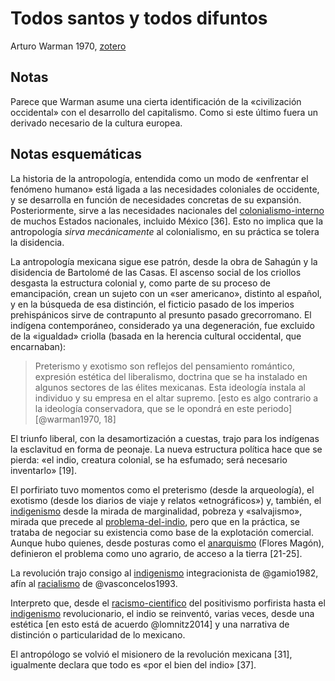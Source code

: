 # Todos santos y todos difuntos

Arturo Warman 1970, [zotero](zotero://select/items/@warman1970)

## Notas

Parece que Warman asume una cierta identificación de la «civilización occidental» con el desarrollo del capitalismo. Como si este último fuera un derivado necesario de la cultura europea.

## Notas esquemáticas

La historia de la antropología, entendida como un modo de «enfrentar el fenómeno humano» está ligada a las necesidades coloniales de occidente, y se desarrolla en función de necesidades concretas de su expansión. Posteriormente, sirve a las necesidades nacionales del [colonialismo-interno](colonialismo-interno.md) de muchos Estados nacionales, incluido México [36]. Esto no implica que la antropología *sirva mecánicamente* al colonialismo, en su práctica se tolera la disidencia.

La antropología mexicana sigue ese patrón, desde la obra de Sahagún y la disidencia de Bartolomé de las Casas. El ascenso social de los criollos desgasta la estructura colonial y, como parte de su proceso de emancipación, crean un sujeto con un «ser americano», distinto al español, y en la búsqueda de esa distinción, el ficticio pasado de los imperios prehispánicos sirve de contrapunto al presunto pasado grecorromano. El indígena contemporáneo, considerado ya una degeneración, fue excluido de la «igualdad» criolla (basada en la herencia cultural occidental, que encarnaban):

 >
 > Preterismo y exotismo son reflejos del pensamiento romántico, expresión estética del liberalismo, doctrina que se ha instalado en algunos sectores de las élites mexicanas. Esta ideología instala al individuo y su empresa en el altar supremo. [esto es algo contrario a la ideología conservadora, que se le opondrá en este periodo] [@warman1970, 18]

El triunfo liberal, con la desamortización a cuestas, trajo para los indígenas la esclavitud en forma de peonaje. La nueva estructura política hace que se pierda: «el indio, creatura colonial, se ha esfumado; será necesario inventarlo» [19].

El porfiriato tuvo momentos como el preterismo (desde la arqueología), el exotismo (desde los diarios de viaje y relatos «etnográficos») y, también, el [indigenismo](indigenismo.md) desde la mirada de marginalidad, pobreza y «salvajismo», mirada que precede al [problema-del-indio](problema-del-indio.md), pero que en la práctica, se trataba de negociar su existencia como base de la explotación comercial. Aunque hubo quienes, desde posturas como el [anarquismo](anarquismo.md) (Flores Magón), definieron el problema como uno agrario, de acceso a la tierra [21-25].

La revolución trajo consigo al [indigenismo](indigenismo.md) integracionista de @gamio1982, afín al [racialismo](racialismo.md) de @vasconcelos1993.

Interpreto que, desde el [racismo-cientifico](racismo-cientifico.md) del positivismo porfirista hasta el [indigenismo](indigenismo.md) revolucionario, el indio se reinventó, varias veces, desde una estética [en esto está de acuerdo @lomnitz2014] y una narrativa de distinción o particularidad de lo mexicano.

El antropólogo se volvió el misionero de la revolución mexicana [31], igualmente declara que todo es «por el bien del indio» [37].
